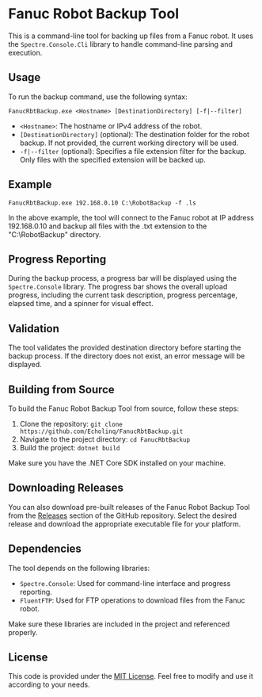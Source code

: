 # Fanuc Robot Backup Tool

This is a command-line tool for backing up files from a Fanuc robot. It uses the `Spectre.Console.Cli` library to handle command-line parsing and execution.

## Usage

To run the backup command, use the following syntax:

`FanucRbtBackup.exe <Hostname> [DestinationDirectory] [-f|--filter]`
  
- `<Hostname>`: The hostname or IPv4 address of the robot.
- `[DestinationDirectory]` (optional): The destination folder for the robot backup. If not provided, the current working directory will be used.
- `-f|--filter` (optional): Specifies a file extension filter for the backup. Only files with the specified extension will be backed up.

## Example

 `FanucRbtBackup.exe 192.168.0.10 C:\RobotBackup -f .ls` 
  
In the above example, the tool will connect to the Fanuc robot at IP address 192.168.0.10 and backup all files with the .txt extension to the "C:\RobotBackup" directory.

## Progress Reporting

During the backup process, a progress bar will be displayed using the `Spectre.Console` library. The progress bar shows the overall upload progress, including the current task description, progress percentage, elapsed time, and a spinner for visual effect.

## Validation

The tool validates the provided destination directory before starting the backup process. If the directory does not exist, an error message will be displayed.

## Building from Source

To build the Fanuc Robot Backup Tool from source, follow these steps:

1. Clone the repository: `git clone https://github.com/Echolinq/FanucRbtBackup.git`
2. Navigate to the project directory: `cd FanucRbtBackup`
3. Build the project: `dotnet build`

Make sure you have the .NET Core SDK installed on your machine.

## Downloading Releases

You can also download pre-built releases of the Fanuc Robot Backup Tool from the [Releases](https://github.com/Echolinq/FanucRbtBackup/releases) section of the GitHub repository. Select the desired release and download the appropriate executable file for your platform.

## Dependencies

The tool depends on the following libraries:

- `Spectre.Console`: Used for command-line interface and progress reporting.
- `FluentFTP`: Used for FTP operations to download files from the Fanuc robot.

Make sure these libraries are included in the project and referenced properly.

## License

This code is provided under the [MIT License](https://opensource.org/licenses/MIT). Feel free to modify and use it according to your needs.